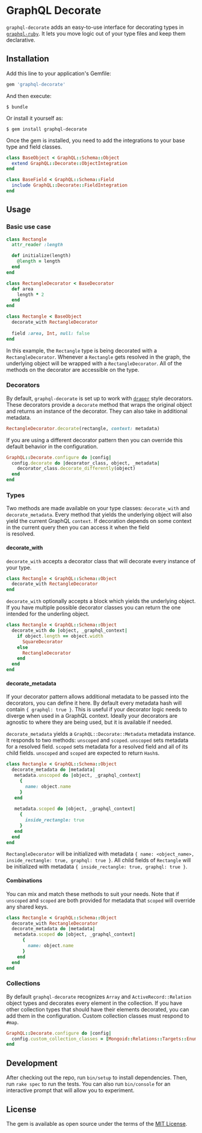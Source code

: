 # GraphQL Decorate

`graphql-decorate` adds an easy-to-use interface for decorating types in [`graphql-ruby`](https://github.com/rmosolgo/graphql-ruby). It lets 
you move logic out of your type files and keep them declarative. 

## Installation

Add this line to your application's Gemfile:

```ruby
gem 'graphql-decorate'
```

And then execute:

    $ bundle

Or install it yourself as:

    $ gem install graphql-decorate

Once the gem is installed, you need to add the integrations to your base type and field classes. 
```ruby
class BaseObject < GraphQL::Schema::Object
  extend GraphQL::Decorate::ObjectIntegration
end

class BaseField < GraphQL::Schema::Field
  include GraphQL::Decorate::FieldIntegration
end
```

## Usage

### Basic use case
```ruby
class Rectangle
  attr_reader :length

  def initialize(length)
    @length = length
  end
end

class RectangleDecorator < BaseDecorator
  def area
    length * 2
  end
end

class Rectangle < BaseObject
  decorate_with RectangleDecorator
  
  field :area, Int, null: false
end
```
In this example, the `Rectangle` type is being decorated with a `RectangleDecorator`. Whenever a 
`Rectangle` gets resolved in the graph, the underlying object will be wrapped with a 
`RectangleDecorator`. All of the methods on the decorator are accessible on the type.

### Decorators
By default, `graphql-decorate` is set up to work with [`draper`](https://github.com/drapergem/draper) style decorators. These decorators 
provide a `decorate` method that wraps the original object and returns an instance of the 
decorator. They can also take in additional metadata.
```ruby
RectangleDecorator.decorate(rectangle, context: metadata)
```
If you are using a different decorator pattern then you can override this default behavior in 
the configuration.
```ruby
GraphQL::Decorate.configure do |config|
  config.decorate do |decorator_class, object, _metadata|
    decorator_class.decorate_differently(object)
  end
end
```

### Types
Two methods are made available on your type classes: `decorate_with` and `decorate_metadata`. 
Every method that yields the underlying object will also yield the current GraphQL `context`. 
If decoration depends on some context in the current query then you can access it when the field  
is resolved.

#### decorate_with
`decorate_with` accepts a decorator class that will decorate every instance of your type.
```ruby
class Rectangle < GraphQL::Schema::Object
  decorate_with RectangleDecorator
end
```

`decorate_with` optionally accepts a block which yields the underlying object. If you have multiple 
possible decorator classes you can return the one intended for the underling object.
```ruby
class Rectangle < GraphQL::Schema::Object
  decorate_with do |object, _graphql_context|
    if object.length == object.width
      SquareDecorator
    else
      RectangleDecorator
    end
  end
end
```

#### decorate_metadata
If your decorator pattern allows additional metadata to be passed into the decorators, you can 
define it here. By default every metadata hash will contain `{ graphql: true }`. This is 
useful if your decorator logic needs to diverge when used in a GraphQL context. Ideally your 
decorators are agnostic to where they are being used, but it is available if needed.

`decorate_metadata` yields a `GraphQL::Decorate::Metadata` metadata instance. It responds to two 
methods: `unscoped` and `scoped`. `unscoped` sets metadata for a resolved field. `scoped` sets 
metadata for a resolved field and all of its child fields. `unscoped` and `scoped` are expected 
to return `Hash`s.

```ruby
class Rectangle < GraphQL::Schema::Object
  decorate_metadata do |metadata| 
   metadata.unscoped do |object, _graphql_context| 
     { 
       name: object.name
     }
   end
   
   metadata.scoped do |object, _graphql_context|
     {
       inside_rectangle: true
     }
   end
  end
end
```
`RectangleDecorator` will be initialized with metadata `{ name: <object_name>,
inside_rectangle: true, graphql: true }`. All child fields of `Rectangle` will be initialized 
with metadata `{ inside_rectangle: true, graphql: true }`.

#### Combinations
You can mix and match these methods to suit your needs. Note that if `unscoped` and 
`scoped` are both provided for metadata that `scoped` will override any shared keys.
```ruby
class Rectangle < GraphQL::Schema::Object
  decorate_with RectangleDecorator
  decorate_metadata do |metadata|
   metadata.scoped do |object, _graphql_context|
      {
        name: object.name
      } 
    end
  end
end
```

### Collections
By default `graphql-decorate` recognizes `Array` and `ActiveRecord::Relation` object types and 
decorates every element in the collection. If you have other collection types that should have 
their elements decorated, you can add them in the configuration. Custom collection classes must 
respond to `#map`.
```ruby
GraphQL::Decorate.configure do |config|
  config.custom_collection_classes = [Mongoid::Relations::Targets::Enumerable]
end
```

## Development

After checking out the repo, run `bin/setup` to install dependencies. Then, run `rake spec` to 
run the tests. You can also run `bin/console` for an interactive prompt that will allow you to 
experiment.

## License

The gem is available as open source under the terms of the 
[MIT License](https://opensource.org/licenses/MIT).
